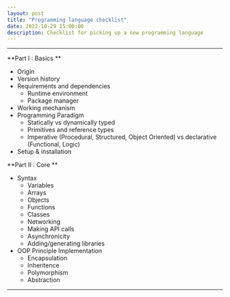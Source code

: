 ```yaml
---
layout: post
title: "Programming language checklist"
date: 2022-10-29 15:00:00
description: Checklist for picking up a new programming language
---
```


---

**Part I : Basics **

- Origin
- Version history
- Requirements and dependencies
  - Runtime environment
  - Package manager
- Working mechanism
- Programming Paradigm
  - Statically vs dynamically typed
  - Primitives and reference types
  - Imperative (Procedural, Structured, Object Oriented) vs declarative (Functional, Logic)
- Setup & installation

**Part II : Core **

- Syntax
  - Variables
  - Arrays
  - Objects
  - Functions
  - Classes
  - Networking
  - Making API calls
  - Asynchronicity
  - Adding/generating libraries
- OOP Principle Implementation
  - Encapsulation
  - Inheritence
  - Polymorphism
  - Abstraction

---
